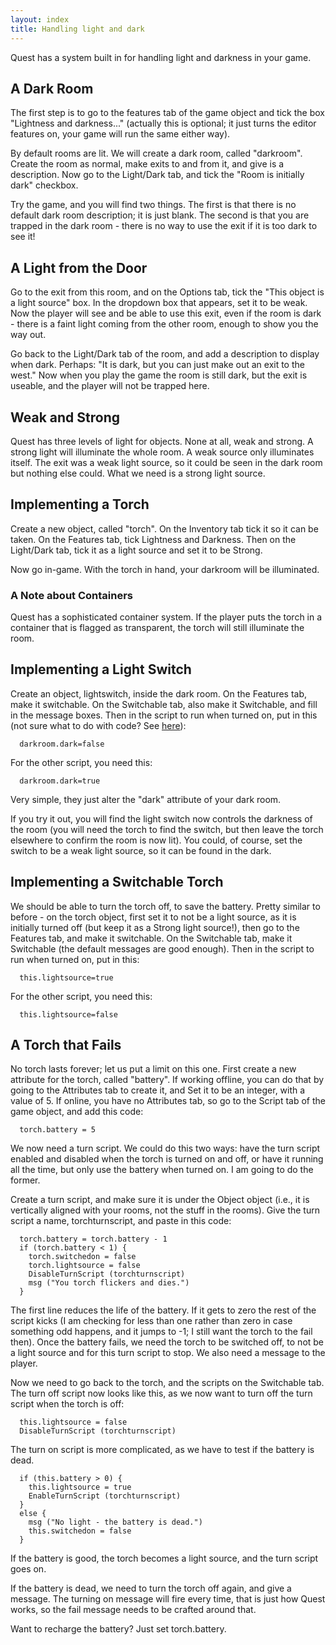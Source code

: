 ```yaml
---
layout: index
title: Handling light and dark
---
```


Quest has a system built in for handling light and darkness in your game.


A Dark Room
-----------

The first step is to go to the features tab of the game object and tick the box "Lightness and darkness..." (actually this is optional; it just turns the editor features on, your game will run the same either way).

By default rooms are lit. We will create a dark room, called "darkroom". Create the room as normal, make exits to and from it, and give is a description. Now go to the Light/Dark tab, and tick the "Room is initially dark" checkbox.

Try the game, and you will find two things. The first is that there is no default dark room description; it is just blank. The second is that you are trapped in the dark room - there is no way to use the exit if it is too dark to see it!


A Light from the Door
---------------------

Go to the exit from this room, and on the Options tab, tick the "This object is a light source" box. In the dropdown box that appears, set it to be weak. Now the player will see and be able to use this exit, even if the room is dark - there is a faint light coming from the other room, enough to show you the way out.

Go back to the Light/Dark tab of the room, and add a description to display when dark. Perhaps: "It is dark, but you can just make out an exit to the west." Now when you play the game the room is still dark, but the exit is useable, and the player will not be trapped here.


Weak and Strong
---------------

Quest has three levels of light for objects. None at all, weak and strong. A strong light will illuminate the whole room. A weak source only illuminates itself. The exit was a weak light source, so it could be seen in the dark room but nothing else could. What we need is a strong light source.


Implementing a Torch
--------------------

Create a new object, called "torch". On the Inventory tab tick it so it can be taken. On the Features tab, tick Lightness and Darkness. Then on the Light/Dark tab, tick it as a light source and set it to be Strong.

Now go in-game. With the torch in hand, your darkroom will be illuminated.


### A Note about Containers

Quest has a sophisticated container system. If the player puts the torch in a container that is flagged as transparent, the torch will still illuminate the room.


Implementing a Light Switch
---------------------------

Create an object, lightswitch, inside the dark room. On the Features tab, make it switchable. On the Switchable tab, also make it Switchable, and fill in the message boxes. Then in the script to run when turned on, put in this (not sure what to do with code? See [here](copy_and_paste_code.html)):
```
  darkroom.dark=false
```
For the other script, you need this:
```
  darkroom.dark=true
```
Very simple, they just alter the "dark" attribute of your dark room.

If you try it out, you will find the light switch now controls the darkness of the room (you will need the torch to find the switch, but then leave the torch elsewhere to confirm the room is now lit). You could, of course, set the switch to be a weak light source, so it can be found in the dark.


Implementing a Switchable Torch
-------------------------------

We should be able to turn the torch off, to save the battery. Pretty similar to before - on the torch object, first set it to not be a light source, as it is initially turned off (but keep it as a Strong light source!), then go to the Features tab, and make it switchable. On the Switchable tab, make it Switchable (the default messages are good enough). Then in the script to run when turned on, put in this:
```
  this.lightsource=true
```
For the other script, you need this:
```
  this.lightsource=false
```

A Torch that Fails
------------------

No torch lasts forever; let us put a limit on this one. First create a new attribute for the torch, called "battery". If working offline, you can do that by going to the Attributes tab to create it, and Set it to be an integer, with a value of 5. If online, you have no Attributes tab, so go to the Script tab of the game object, and add this code:
```
  torch.battery = 5
```
We now need a turn script. We could do this two ways: have the turn script enabled and disabled when the torch is turned on and off, or have it running all the time, but only use the battery when turned on. I am going to do the former.

Create a turn script, and make sure it is under the Object object (i.e., it is vertically aligned with your rooms, not the stuff in the rooms). Give the turn script a name, torchturnscript, and paste in this code:
```
  torch.battery = torch.battery - 1
  if (torch.battery < 1) {
    torch.switchedon = false
    torch.lightsource = false
    DisableTurnScript (torchturnscript)
    msg ("You torch flickers and dies.")
  }
```
The first line reduces the life of the battery. If it gets to zero the rest of the script kicks (I am checking for less than one rather than zero in case something odd happens, and it jumps to -1; I still want the torch to the fail then). Once the battery fails, we need the torch to be switched off, to not be a light source and for this turn script to stop. We also need a message to the player.

Now we need to go back to the torch, and the scripts on the Switchable tab. The turn off script now looks like this, as we now want to turn off the turn script when the torch is off:
```
  this.lightsource = false
  DisableTurnScript (torchturnscript)
```
The turn on script is more complicated, as we have to test if the battery is dead.
```
  if (this.battery > 0) {
    this.lightsource = true
    EnableTurnScript (torchturnscript)
  }
  else {
    msg ("No light - the battery is dead.")
    this.switchedon = false
  }
```
If the battery is good, the torch becomes a light source, and the turn script goes on.

If the battery is dead, we need to turn the torch off again, and give a message. The turning on message will fire every time, that is just how Quest works, so the fail message needs to be crafted around that.

Want to recharge the battery? Just set torch.battery.